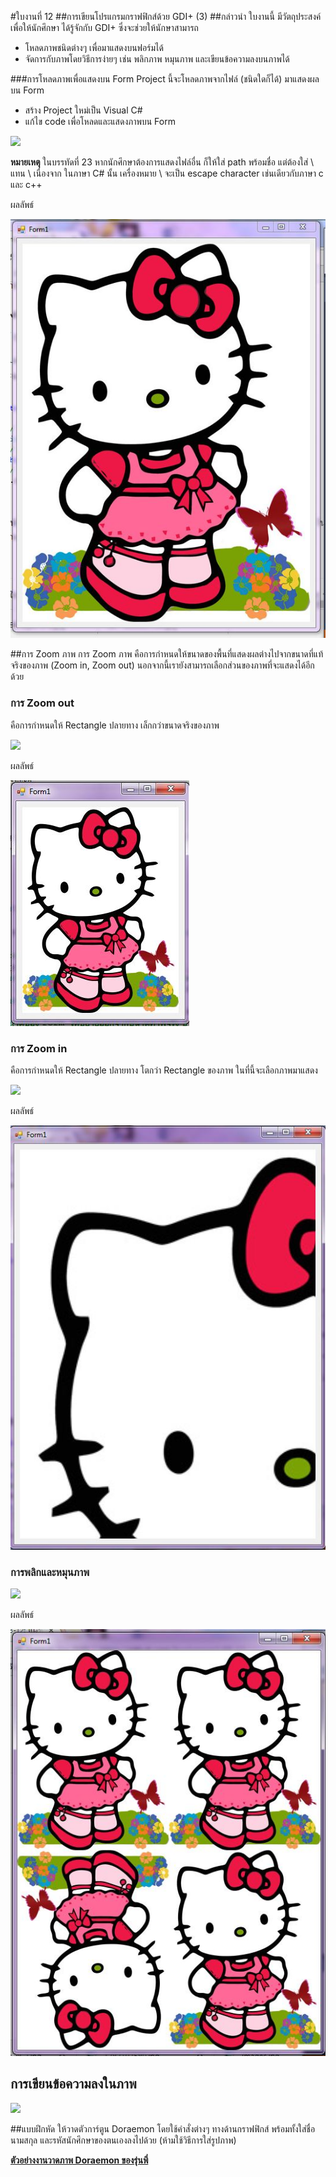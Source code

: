 #ใบงานที่ 12
##การเขียนโปรแกรมกราฟฟิกส์ด้วย GDI+ (3)
##กล่าวนำ
ใบงานนี้ มีวัตถุประสงค์ เพื่อให้นักศึกษา ได้รู้จักกับ GDI+ ซึ่งจะช่วยให้นักษาสามารถ
* โหลดภาพชนิดต่างๆ เพื่อมาแสดงบนฟอร์มได้
* จัดการกับภาพโดยวิธีการง่ายๆ เช่น พลิกภาพ หมุนภาพ และเขียนข้อความลงบนภาพได้

###การโหลดภาพเพื่อแสดงบน Form
Project นี้จะโหลดภาพจากไฟล์ (ชนิดใดก็ได้) มาแสดงผลบน Form 
* สร้าง Project ใหม่เป็น Visual C#
* แก้ไข code เพื่อโหลดและแสดงภาพบน Form 
</p align = "center">
<img src="https://github.com/Desktop-Programming-Lab-2559/LAB-12/blob/master/imgs/lab12-1.png">
</p> 

**หมายเหตุ** ในบรรทัดที่ 23 หากนักศึกษาต้องการแสดงไฟล์อื่น ก็ให้ใส่ path พร้อมชื่อ แต่ต้องใส่ \\ แทน \ เนื่องจาก ในภาษา C# นั้น เครื่องหมาย \ จะเป็น escape character เช่นเดียวกับภาษา c และ c++

ผลลัพธ์

![](https://github.com/fernkamon/LAB-12/blob/master/imgs/1.JPG)

##การ Zoom ภาพ
การ Zoom ภาพ คือการกำหนดให้ขนาดของพื้นที่แสดงผลต่างไปจากขนาดที่แท้จริงของภาพ (Zoom in, Zoom out) นอกจากนี้เรายังสามารถเลือกส่วนของภาพที่จะแสดงได้อีกด้วย

### การ Zoom out  
คือการกำหนดให้ Rectangle ปลายทาง เล็กกว่าขนาดจริงของภาพ
 </p align = "center">
<img src="https://github.com/Desktop-Programming-Lab-2559/LAB-12/blob/master/imgs/lab12-2.png">
</p> 

ผลลัพธ์

![](https://github.com/fernkamon/LAB-12/blob/master/imgs/2.JPG)

### การ Zoom in  
คือการกำหนดให้ Rectangle ปลายทาง โตกว่า Rectangle ของภาพ ในที่นี้จะเลือกภาพมาแสดง
 
</p align = "center">
<img src="https://github.com/Desktop-Programming-Lab-2559/LAB-12/blob/master/imgs/lab12-3.png">
</p> 

ผลลัพธ์

![](https://github.com/fernkamon/LAB-12/blob/master/imgs/3.JPG)

### การพลิกและหมุนภาพ
 </p align = "center">
<img src="https://github.com/Desktop-Programming-Lab-2559/LAB-12/blob/master/imgs/lab12-4.png">
</p> 

ผลลัพธ์

![](https://github.com/fernkamon/LAB-12/blob/master/imgs/4.JPG)

## การเขียนข้อความลงในภาพ
 </p align = "center">
<img src="https://github.com/Desktop-Programming-Lab-2559/LAB-12/blob/master/imgs/lab12-5.png">
</p> 


##แบบฝึกหัด
ให้วาดตัวการ์ตูน Doraemon โดยใช้คำสั่งต่างๆ ทางด้านกราฟฟิกส์ พร้อมทั้งใส่ชื่อ นามสกุล และรหัสนักศึกษาของตนเองลงไปด้วย (ห้ามใช้วิธีการใส่รูปภาพ)

**[ตัวอย่างงานวาดภาพ Doraemon ของรุ่นพี่](https://github.com/Desktop-Programming-Lab-2559/LAB-12/blob/master/Doraemon.md)**
